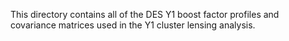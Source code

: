 This directory contains all of the DES Y1 boost factor profiles and covariance matrices used in the Y1 cluster lensing analysis.